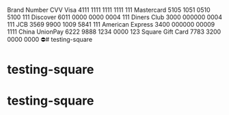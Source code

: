 Brand	Number	CVV
Visa	4111 1111 1111 1111	111
Mastercard	5105 1051 0510 5100	111
Discover	6011 0000 0000 0004	111
Diners Club	3000 000000 0004	111
JCB	3569 9900 1009 5841	111
American Express	3400 000000 00009	1111
China UnionPay	6222 9888 1234 0000	123
Square Gift Card	7783 3200 0000 0000	⛔# testing-square
# testing-square
# testing-square
